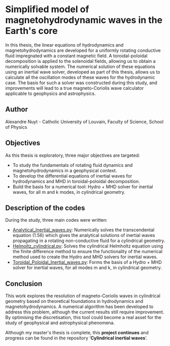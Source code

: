 # Simplified model of magnetohydrodynamic waves in the Earth's core
In this thesis, the linear equations of hydrodynamics and magnetohydrodynamics are developed for a uniformly rotating conductive fluid impregnated with a constant magnetic field. A toroidal-poloidal decomposition is applied to the solenoidal fields, allowing us to obtain a numerically solvable system. The numerical solution of these equations using an inertial wave solver, developed as part of this thesis, allows us to calculate all the oscillation modes of these waves for the hydrodynamic case. The basis for such a solver was constructed during this study, and improvements will lead to a true magneto-Coriolis wave calculator applicable to geophysics and astrophysics.
## Author
Alexandre Nuyt - Catholic University of Louvain, Faculty of Science, School of Physics
## Objectives
As this thesis is exploratory, three major objectives are targeted:
- To study the fundamentals of rotating fluid dynamics and magnetohydrodynamics
in a geophysical context.
- To develop the differential equations of inertial waves for hydrodynamics
and MHD in toroidal-poloidal decomposition.
- Build the basis for a numerical tool: Hydro + MHD solver for inertial waves,
for all m and k modes, in cylindrical geometry.
## Description of the codes
During the study, three main codes were written:
- [Analytical_Inertial_waves.py](Analytical_Inertial_waves.py): Numerically solves the transcendental equation (1.56) which gives the analytical solutions of inertial waves propagating in a rotating non-conductive fluid for a cylindrical geometry. 
- [Helmoltz_cylindrical.py](Helmoltz_cylindrical.py): Solves the cylindrical Helmholtz equation using the finite difference method to ensure the functionality of the numerical method used to create the Hydro and MHD solvers for inertial waves.
- [Toroidal_Poloidal_Inertial_waves.py](Toroidal_Poloidal_Inertial_waves.py): Forms the basis of a Hydro + MHD solver for inertial waves, for all modes m and k, in cylindrical geometry.
## Conclusion
This work explores the resolution of magneto-Coriolis waves in cylindrical geometry based on theoretical foundations in hydrodynamics and magnetohydrodynamics. A numerical algorithm has been developed to address this problem, although the current results still require improvement. By optimising the discretisation, this tool could become a real asset for the study of geophysical and astrophysical phenomena.

Although my master's thesis is complete, this **project continues** and progress can be found in the repository ‘**Cylindrical inertial waves**’.
